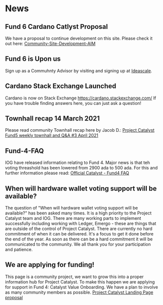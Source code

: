# News

## Fund 6 Cardano Catlyst Proposal

We have a proposal to continue development on this site. Please check it out here: [Community-Site-Development-AIM](https://cardano.ideascale.com/a/dtd/Community-Site-Development-AIM/369160-48088)

## Fund 6 is Upon us

Sign up as a Commuhnty Advisor by visiting and signing up at [Ideascale](https://cardano.ideascale.com/).

## Cardano Stack Exchange Launched

Cardano is now on Stack Exchange https://cardano.stackexchange.com/ If you have trouble finding answers here, you can just ask a question!

## Townhall recap 14 March 2021

Please read community Townhall recap here by Jacob D.:
[Project Catalyst Fund5 weekly townhall and Q&A #3 April 2021](/en/town-hall/210414%20Weekly%20Townhall_JD.html)

## Fund-4-FAQ

IOG have released information relating to Fund 4. Major news is that teh voting threashold has been lowered from 2900 ada to 500 ada. For this and further information please read:
[Official Catalyst - Fund4 FAQ](https://iohk.zendesk.com/hc/en-us/articles/900006490763)

## When will hardware wallet voting support will be available?

The question of "When will hardware wallet voting support will be available?" has been asked many times. It is a high priority to the Project Catalyst team and IOG. There are many working parts to implement successfully including working with Ledger, Emergo - these are things that are outside of the control of Project Catalyst. There are currently no hard commitment of when it can be delivered. It's a focus to get it done before the end of the year. As soon as there can be a hard commitment it will be communicated to the community. We all thank you for your participation and patience.

## We are applying for funding!

This page is a community project, we want to grow this into a proper information hub for Project Catalyst.
To make this happen we are applying for support in Fund 4: Catalyst Value Onboarding. We have a plan to involve as many
community members as possible.
[Project Catalyst Landing Page proposal](https://cardano.ideascale.com/a/dtd/Project-Catalyst-Landing-Page/341718-48088)
